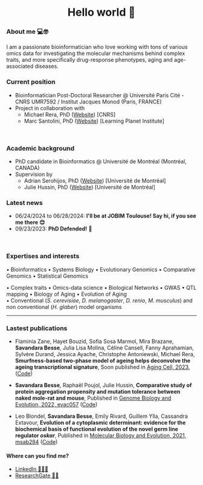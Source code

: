 
<h1 align="center">Hello world 👋</h1>

### About me 💻🤓 
I am a passionate bioinformatician who love working with tons of various omics data for investigating the molecular mechanisms behind complex traits, and more specifically drug-response phenotypes, aging and age-associated diseases. 

### Current position 
- Bioinformatician Post-Doctoral Researcher @ Université Paris Cité - CNRS UMR7592 / Institut Jacques Monod (Paris, FRANCE)
- Project in collaboration with
  - Michael Rera, PhD (<a href='https://michaelrera.github.io/'>Website</a>) [CNRS]
  - Marc Santolini, PhD (<a href='https://interactiondatalab.com/'>Website</a>) [Learning Planet Institute]
<br>

### Academic background
- PhD candidate in Bioinformatics @ Université de Montréal (Montréal, CANADA)
- Supervision by 
  - Adrian Serohijos, PhD (<a href='http://www.serohijoslab.org/'>Website</a>) [Université de Montréal]
  - Julie Hussin, PhD (<a href='https://mhi-omics.org/'>Website</a>) [Université de Montréal]


### Latest news

- 06/24/2024 to 06/28/2024: __I'll be at JOBIM Toulouse! Say hi, if you see me there 😊__
- 09/23/2023: __PhD Defended!__ 🎉


<br>

### Expertises and interests
$\bullet$ Bioinformatics $\bullet$ Systems Biology $\bullet$ Evolutionary Genomics $\bullet$ Comparative Genomics $\bullet$ Statistical Genomics <br>

$\bullet$ Complex traits $\bullet$ Omics-data science $\bullet$ Biological Networks $\bullet$ GWAS $\bullet$ QTL mapping $\bullet$ Biology of Aging $\bullet$ Evolution of Aging <br>
$\bullet$ Conventional (_S. cerevisiae_, _D. melanogaster_, _D. renio_, _M. musculus_) and non conventional (_H. glaber_) model organisms

__________

### Lastest publications

- Flaminia Zane, Hayet Bouzid, Sofia Sosa Marmol, Mira Brazane, __Savandara Besse__, Julia Lisa Molina, Céline Cansell, Fanny Aprahamian, Sylvère Durand, Jessica Ayache, Christophe Antoniewski, Michael Rera, __Smurfness-based two-phase model of ageing helps deconvolve the ageing transcriptional signature__, Soon published in [Aging Cell, 2023, ](https://doi.org/10.1101/2022.11.22.517330) ([Code](https://github.com/MichaelRera/SmurfsTrsc))

- __Savandara Besse__, Raphaël Poujol, Julie Hussin, __Comparative study of protein aggregation propensity and mutation tolerance between naked mole-rat and mouse__, Published in [Genome Biology and Evolution, 2022, evac057](https://doi.org/10.1093/gbe/evac057) ([Code](https://github.com/ladyson1806/NKR_lifespan))

- Leo Blondel,  __Savandara Besse__, Emily Rivard, Guillem Ylla, Cassandra Extavour, __Evolution of a cytoplasmic determinant: evidence for the biochemical basis of functional evolution of the novel germ line regulator _oskar___, Published in [Molecular Biology and Evolution, 2021, msab284](https://doi.org/10.1093/molbev/msab284) ([Code](https://github.com/extavourlab/Oskar_Evolution))


#### Where can you find me?
- <a href='https://www.linkedin.com/in/savandara-besse'>LinkedIn 👨🏽‍💻</a>
- <a href='https://www.researchgate.net/profile/Savandara-Besse'>ResearchGate 👩‍🔬</a>
